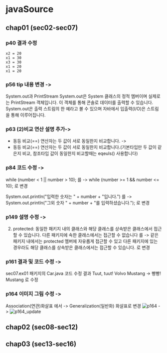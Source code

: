 # javaSource

## chap01 (sec02-sec07)

### p40 결과 수정

    x2 = 20
    x1 = 30
    x3 = 30
    x1 = 20
    x1 = 20

### p56 tip 내용 변경 ->

System.out과 PrintStream
System.out은 System 클래스의 정적 멤버이며 실제로는 PrintStream 객체입니다.
이 객체를 통해 콘솔로 데이터를 출력할 수 있습니다.
System.out은 출력 스트림의 한 예라고 볼 수 있으며 자바에서 입출력(I/O)은 스트림을 통해 이루어집니다.

### p63 (2)비교 연산 설명 추가->

- 동등 비교(==) 연산자는 두 값이 서로 동일한지 비교합니다. ->
- 동등 비교(==) 연산자는 두 값이 서로 동일한지 비교합니다.(기본타입만 두 값이 같은지 비교, 참조타입 값이 동일한지 비교할때는 eqeuls() 사용합니다)

### p84 코드 수정 ->

while (number < 1 || number > 10); 를 ->
while (number >= 1 && number <= 10); 로 변경

System.out.println("입력한 숫자는 " + number + "입니다.") 를 ->
System.out.println("그외 숫자 " + number + "를 입력하셨습니다."); 로 변경

### p149 설명 수정 ->

2.  protected: 동일한 패키지 내의 클래스와 해당 클래스를 상속받은 클래스에서 접근할 수 있습니다.
    다른 패키지에 속한 클래스에서는 접근할 수 없습니다 를 ->
    같은 패키지 내에서는 protected 멤버에 자유롭게 접근할 수 있고
    다른 패키지에 있는 경우라도 해당 클래스를 상속받은 클래스에서는 접근할 수 있습니다. 로 변경

### p161 결과 및 코드 수정 ->

sec07.ex01 패키지의 Car.java 코드 수정
결과
Tuut, tuut!
Volvo Mustang -> 빵빵!
Mustang
로 수정

### p164 이미지 그림 수정 ->

Association(연관)화살표 에서 -> Generalization(일반화) 화살표로 변경
![p164](https://github.com/user-attachments/assets/c3ecff2e-1eb6-4463-9cca-0ab2b8ea12a8) ->
![p164_update](https://github.com/user-attachments/assets/4530084b-31ff-4e49-bf9b-039c1ca84d50)

## chap02 (sec08-sec12)

## chap03 (sec13-sec16)
